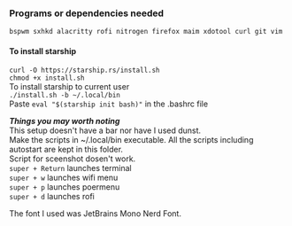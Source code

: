  

### Programs or dependencies needed
`bspwm sxhkd alacritty rofi nitrogen firefox maim xdotool curl git vim`  

#### To install starship  
`curl -O https://starship.rs/install.sh`  
`chmod +x install.sh`  
To install starship to current user  
`./install.sh -b ~/.local/bin`  
Paste `eval "$(starship init bash)"` in the .bashrc file  

***Things you may worth noting***  
This setup doesn't have a bar nor have I used dunst.  
Make the scripts in ~/.local/bin executable. All the scripts including autostart are kept in this folder.  
Script for sceenshot dosen't work.  
`super + Return` launches terminal  
`super + w` launches wifi menu  
`super + p` launches poermenu  
`super + d` launches rofi  

The font I used was JetBrains Mono Nerd Font.  

